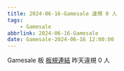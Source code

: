 ```yaml
---
title: 2024-06-16-Gamesale 違規 0 人
tags:
    - Gamesale
abbrlink: 2024-06-16-Gamesale
date: Gamesale-2024-06-16 12:00:00
---
```

Gamesale 板 [板規連結](https://www.ptt.cc/bbs/Gossiping/M.1637425085.A.07D.html)
昨天違規 0 人
